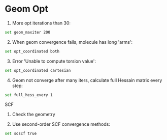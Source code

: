 # Geom Opt
1. More opt iterations than 30:
```bash
set geom_maxiter 200
```
2. When geom convergence fails, molecule has long 'arms':
```bash
set opt_coordinated both
```
3. Error 'Unable to compute torsion value':
```bash
set opt_coordinated cartesian
```
4. Geom not converge after many iters, calculate full Hessain matrix every step:
```bash
set full_hess_every 1
```

SCF
1. Check the geometry

2. Use second-order SCF convergence methods:
```bash
set soscf true
```

